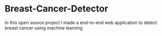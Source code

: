 # Breast-Cancer-Detector
In this open source project I made a end-to-end web application to detect breast cancer using machine learning
